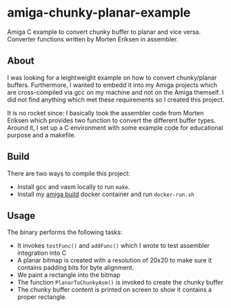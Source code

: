 # amiga-chunky-planar-example
Amiga C example to convert chunky buffer to planar and vice versa.
Converter functions written by Morten Eriksen in assembler.

## About
I was looking for a leightweight example on how to convert
chunky/planar buffers. Furthermore, I wanted to embedd it into
my Amiga projects which are cross-compiled via gcc on 
my machine and not on the Amiga themself. I did not find
anything which met these requirements so I created this project.

It is no rocket since: I basically took the assembler code from
Morten Eriksen which provides two function to convert the different
buffer types. Around it, I set up a C environment with some example
code for educational purpose and a makefile.

## Build
There are two ways to compile this project:

* Install gcc and vasm locally to run `make`.
* Install my [amiga build](https://hub.docker.com/r/phobosys/amiga-gcc-builder) 
docker container and run `docker-run.sh`

## Usage
The binary performs the following tasks:

* It invokes `testFunc()` and `addFunc()` which I wrote to test assembler integration into C
* A planar bitmap is created with a resolution of 20x20 to make sure it contains padding bits
for byte alignment.
* We paint a rectangle into the bitmap
* The function `PlanarToChunkyAsm()` is invoked to create the chunky buffer
* The chunky buffer content is printed on screen to show it contains a proper rectangle.
